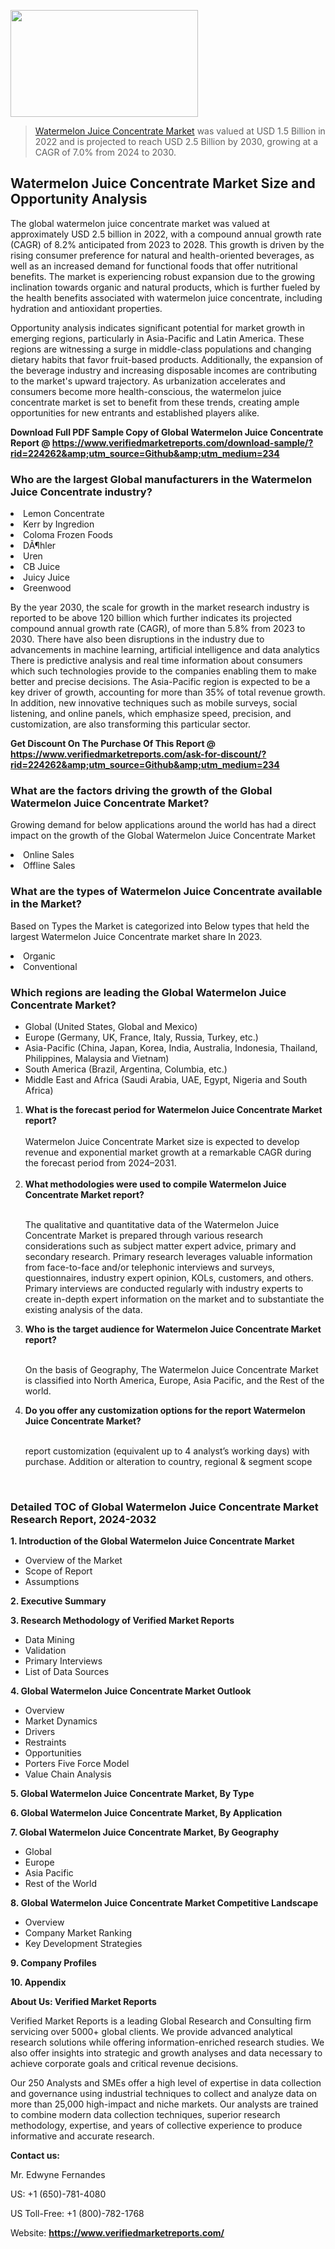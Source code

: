 
<img src="https://ffe5etoiles.com/wp-content/uploads/2024/12/MST1-300x171.png" alt="" width="300" height="171" class="alignnone size-medium wp-image-20088" /><blockquote><p><p><a href="https://www.verifiedmarketreports.com/download-sample/?rid=224262&utm_source=Github&utm_medium=234" target="_blank">Watermelon Juice Concentrate Market</a> was valued at USD 1.5 Billion in 2022 and is projected to reach USD 2.5 Billion by 2030, growing at a CAGR of 7.0% from 2024 to 2030.</p></blockquote><p><h2>Watermelon Juice Concentrate Market Size and Opportunity Analysis</h2><p>The global watermelon juice concentrate market was valued at approximately USD 2.5 billion in 2022, with a compound annual growth rate (CAGR) of 8.2% anticipated from 2023 to 2028. This growth is driven by the rising consumer preference for natural and health-oriented beverages, as well as an increased demand for functional foods that offer nutritional benefits. The market is experiencing robust expansion due to the growing inclination towards organic and natural products, which is further fueled by the health benefits associated with watermelon juice concentrate, including hydration and antioxidant properties.</p><p>Opportunity analysis indicates significant potential for market growth in emerging regions, particularly in Asia-Pacific and Latin America. These regions are witnessing a surge in middle-class populations and changing dietary habits that favor fruit-based products. Additionally, the expansion of the beverage industry and increasing disposable incomes are contributing to the market's upward trajectory. As urbanization accelerates and consumers become more health-conscious, the watermelon juice concentrate market is set to benefit from these trends, creating ample opportunities for new entrants and established players alike.</p></p><p class=""><strong>Download Full PDF Sample Copy of Global Watermelon Juice Concentrate Report @ <a href="https://www.verifiedmarketreports.com/download-sample/?rid=224262&amp;utm_source=Github&amp;utm_medium=234" target="_blank">https://www.verifiedmarketreports.com/download-sample/?rid=224262&amp;utm_source=Github&amp;utm_medium=234</a></strong></p><h3 id="" class="">Who are the largest Global manufacturers in the Watermelon Juice Concentrate industry?</h3><p><li>Lemon Concentrate</li><li> Kerr by Ingredion</li><li> Coloma Frozen Foods</li><li> DÃ¶hler</li><li> Uren</li><li> CB Juice</li><li> Juicy Juice</li><li> Greenwood</li></p><div class=""><div class="" dir="" data-message-author-role="" data-message-id="" data-message-model-slug=""><div class=""><div class=""><div class=""><div class="" dir="" data-message-author-role="" data-message-id="" data-message-model-slug=""><div class=""><div class=""><p>By the year 2030, the scale for growth in the market research industry is reported to be above 120 billion which further indicates its projected compound annual growth rate (CAGR), of more than 5.8% from 2023 to 2030. There have also been disruptions in the industry due to advancements in machine learning, artificial intelligence and data analytics There is predictive analysis and real time information about consumers which such technologies provide to the companies enabling them to make better and precise decisions. The Asia-Pacific region is expected to be a key driver of growth, accounting for more than 35% of total revenue growth. In addition, new innovative techniques such as mobile surveys, social listening, and online panels, which emphasize speed, precision, and customization, are also transforming this particular sector.</p><p><strong>Get Discount On The Purchase Of This Report @&nbsp; <a href="https://www.verifiedmarketreports.com/ask-for-discount/?rid=224262&amp;utm_source=Github&amp;utm_medium=234" target="_blank">https://www.verifiedmarketreports.com/ask-for-discount/?rid=224262&amp;utm_source=Github&amp;utm_medium=234</a></strong></p></div></div></div></div></div></div></div></div><h3 id="" class="">What are the factors driving the growth of the Global Watermelon Juice Concentrate Market?</h3><p id="" class="">Growing demand for below applications around the world has had a direct impact on the growth of the Global Watermelon Juice Concentrate Market</p><p id="" class=""><li>Online Sales</li><li> Offline Sales</li></p><h3 id="" class="">What are the types of Watermelon Juice Concentrate available in the Market?</h3><p id="" class="">Based on Types the Market is categorized into Below types that held the largest Watermelon Juice Concentrate market share In 2023.</p><p id="" class=""><li>Organic</li><li> Conventional</li></p><h3 id="" class="">Which regions are leading the Global Watermelon Juice Concentrate Market?</h3><ul><li>Global (United States, Global and Mexico)</li><li>Europe (Germany, UK, France, Italy, Russia, Turkey, etc.)</li><li>Asia-Pacific (China, Japan, Korea, India, Australia, Indonesia, Thailand, Philippines, Malaysia and Vietnam)</li><li>South America (Brazil, Argentina, Columbia, etc.)</li><li>Middle East and Africa (Saudi Arabia, UAE, Egypt, Nigeria and South Africa)</li></ul><p><ol><li><strong>What is the forecast period for Watermelon Juice Concentrate Market report?<br /></strong><br /><span data-sheets-root="1" data-sheets-value="{&quot;1&quot;:2,&quot;2&quot;:&quot;XXXX size is expected to develop revenue and exponential market growth at a remarkable CAGR during the forecast period from 2024&ndash;2030.&quot;}" data-sheets-userformat="{&quot;2&quot;:12674,&quot;4&quot;:{&quot;1&quot;:2,&quot;2&quot;:16776960},&quot;10&quot;:2,&quot;11&quot;:0,&quot;15&quot;:&quot;Arial&quot;,&quot;16&quot;:12}">Watermelon Juice Concentrate Market size is expected to develop revenue and exponential market growth at a remarkable CAGR during the forecast period from 2024&ndash;2031.</span><br /><br /></li><li><strong>What methodologies were used to compile Watermelon Juice Concentrate Market report?<br /><br /></strong><p>The qualitative and quantitative data of the&nbsp;Watermelon Juice Concentrate Market is prepared through various research considerations such as subject matter expert advice, primary and secondary research. Primary research leverages valuable information from face-to-face and/or telephonic interviews and surveys, questionnaires, industry expert opinion, KOLs, customers, and others. Primary interviews are conducted regularly with industry experts to create in-depth expert information on the market and to substantiate the existing analysis of the data.&nbsp;</p></li><li><strong>Who is the target audience for Watermelon Juice Concentrate Market report?<br /><br /></strong><p>On the basis of Geography, The&nbsp;Watermelon Juice Concentrate Market is classified into North America, Europe, Asia Pacific, and the Rest of the world.</p></li><li><strong>Do you offer any customization options for the report Watermelon Juice Concentrate Market?<br /><br /></strong><p>report customization (equivalent up to 4 analyst&rsquo;s working days) with purchase. Addition or alteration to country, regional &amp; segment scope</p><p>&nbsp;</p></li></ol></p><h3 id="" class="">Detailed TOC of Global Watermelon Juice Concentrate Market Research Report, 2024-2032</h3><p id="" class=""><strong>1. Introduction of the Global Watermelon Juice Concentrate Market</strong></p><ul><li>Overview of the Market</li><li>Scope of Report</li><li>Assumptions</li></ul><p id="" class=""><strong>2. Executive Summary</strong></p><p id="" class=""><strong>3. Research Methodology of&nbsp;Verified Market Reports</strong></p><ul><li>Data Mining</li><li>Validation</li><li>Primary Interviews</li><li>List of Data Sources</li></ul><p id="" class=""><strong>4. Global Watermelon Juice Concentrate Market Outlook</strong></p><ul><li>Overview</li><li>Market Dynamics</li><li>Drivers</li><li>Restraints</li><li>Opportunities</li><li>Porters Five Force Model</li><li>Value Chain Analysis</li></ul><p id="" class=""><strong>5. Global Watermelon Juice Concentrate Market, By&nbsp;Type</strong></p><p id="" class=""><strong>6. Global Watermelon Juice Concentrate Market, By Application</strong></p><p id="" class=""><strong>7. Global Watermelon Juice Concentrate Market, By Geography</strong></p><ul><li>Global</li><li>Europe</li><li>Asia Pacific</li><li>Rest of the World</li></ul><p id="" class=""><strong>8. Global Watermelon Juice Concentrate Market Competitive Landscape</strong></p><ul><li>Overview</li><li>Company Market Ranking</li><li>Key Development Strategies</li></ul><p id="" class=""><strong>9. Company Profiles</strong></p><p id="" class=""><strong>10. Appendix</strong></p><p id="" class=""><strong>About Us: Verified Market Reports</strong></p><p id="" class="">Verified Market Reports is a leading Global Research and Consulting firm servicing over 5000+ global clients. We provide advanced analytical research solutions while offering information-enriched research studies. We also offer insights into strategic and growth analyses and data necessary to achieve corporate goals and critical revenue decisions.</p><p id="" class="">Our 250 Analysts and SMEs offer a high level of expertise in data collection and governance using industrial techniques to collect and analyze data on more than 25,000 high-impact and niche markets. Our analysts are trained to combine modern data collection techniques, superior research methodology, expertise, and years of collective experience to produce informative and accurate research.</p><p id="" class=""><strong>Contact us:</strong></p><p id="" class="">Mr. Edwyne Fernandes</p><p id="" class="">US: +1 (650)-781-4080</p><p id="" class="">US Toll-Free: +1 (800)-782-1768</p><p id="" class="">Website: <a target="" data-test-app-aware-link=""><strong>https://www.verifiedmarketreports.com/</strong></a></p>
